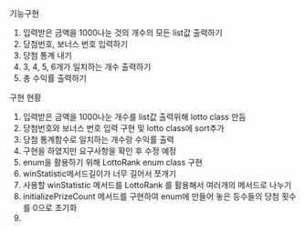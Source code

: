 기능구현
1. 입력받은 금액을 1000나눈 것의 개수의 모든 list값 출력하기
2. 당첨번호, 보너스 번호 입력하기
3. 당첨 통계 내기 
4. 3, 4, 5, 6개가 일치하는 개수 출력하기 
5. 총 수익률 출력하기

구현 현황
1. 입력받은 금액을 1000나눈 개수를 list값 출력위해 lotto class 만듬
2. 당첨번호와 보너스 번호 입력 구현 및 lotto class에 sort추가
3. 당첨 통계함수로 일치하는 개수랑 수익률 출력
4. 구현을 하였지만 요구사항을 확인 후 수정 예정
5. enum을 활용하기 위해 LottoRank enum class 구현
6. winStatistic메서드길이가 너무 길어서 쪼개기
7. 사용할 winStatistic 메서드를 LottoRank 를 활용해서 여러개의 메서드로 나누기 
8. initializePrizeCount 메서드를 구현하여 enum에 만들어 놓은 등수들의 당첨 횟수를 0으로 초기화
9. 